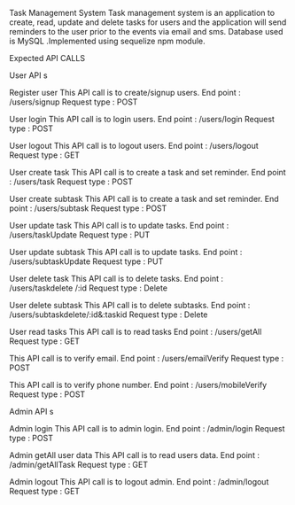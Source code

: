 
Task Management System
Task management system is an application to create, read, update and delete tasks for users and the application will send 
reminders to the user prior to the events via email and sms. Database used is MySQL .Implemented using sequelize npm module.

Expected API CALLS


User API s

Register user
This API call is to create/signup users.
End point : /users/signup 
Request type : POST


User login
This API call is to login users.
End point : /users/login 
Request type : POST


User logout
This API call is to logout users.
End point : /users/logout 
Request type : GET


User create task
This API call is to create a task and set reminder.
End point : /users/task 
Request type : POST

User create subtask
This API call is to create a task and set reminder.
End point : /users/subtask 
Request type : POST

User update task
This API call is to update tasks.
End point : /users/taskUpdate 
Request type : PUT

User update subtask
This API call is to update tasks.
End point : /users/subtaskUpdate 
Request type : PUT

User delete task
This API call is to delete tasks.
End point : /users/taskdelete /:id
Request type : Delete

User delete subtask
This API call is to delete subtasks.
End point : /users/subtaskdelete/:id&:taskid
Request type : Delete


User read tasks
This API call is to read tasks
End point : /users/getAll 
Request type : GET

This API call is to verify email.
End point : /users/emailVerify 
Request type : POST

 This  API call is to verify phone number.
End point : /users/mobileVerify 
Request type : POST

    


Admin API s


Admin login
This API call is to admin login.
End point : /admin/login 
Request type : POST

Admin getAll user data
This API call is to read users data.
End point : /admin/getAllTask 
Request type : GET

Admin logout
This API call is to logout admin.
End point : /admin/logout 
Request type : GET

